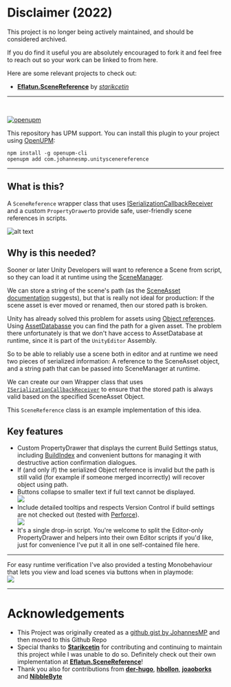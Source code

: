 Disclaimer (2022)
===

This project is no longer being actively maintained, and should be considered archived.

If you do find it useful you are absolutely encouraged to fork it and feel free to reach out so your work can be linked to from here.

Here are some relevant projects to check out:
- **[Eflatun.SceneReference](https://github.com/starikcetin/Eflatun.SceneReference)** by *[starikcetin](https://github.com/starikcetin)*


---

<br />


[![openupm](https://img.shields.io/npm/v/com.johannesmp.unityscenereference?label=openupm&registry_uri=https://package.openupm.com)](https://openupm.com/packages/com.johannesmp.unityscenereference/)

This repository has UPM support. You can install this plugin to your project using [OpenUPM](https://openupm.com/packages/com.johannesmp.unityscenereference/):
```
npm install -g openupm-cli
openupm add com.johannesmp.unityscenereference
```

---

What is this?
---

A `SceneReference` wrapper class that uses [ISerializationCallbackReceiver](https://docs.unity3d.com/ScriptReference/ISerializationCallbackReceiver.html) and a custom `PropertyDrawer`to provide safe, user-friendly scene references in scripts.

![alt text][1]

Why is this needed?
---

Sooner or later Unity Developers will want to reference a Scene from script, so they can load it at runtime using the [SceneManager](https://docs.unity3d.com/ScriptReference/SceneManagement.SceneManager.html).

We can store a string of the scene's path (as the [SceneAsset documentation](https://docs.unity3d.com/ScriptReference/SceneAsset.html) suggests), but that is really not ideal for production: If the scene asset is ever moved or renamed, then our stored path is broken. 

Unity has already solved this problem for assets using [Object references][2]. Using [AssetDatabasse](https://docs.unity3d.com/ScriptReference/AssetDatabase.html) you can find the path for a given asset. The problem there unfortunately is that we don't have access to AssetDatabase at runtime, since it is part of the `UnityEditor` Assembly.

So to be able to reliably use a scene both in editor and at runtime we need two pieces of serialized information: A reference to the SceneAsset object, and a string path that can be passed into SceneManager at runtime.

We can create our own Wrapper class that uses [`ISerializationCallbackReceiver`](https://docs.unity3d.com/ScriptReference/ISerializationCallbackReceiver.html) to ensure that the stored path is always valid based on the specified SceneAsset Object.

This `SceneReference` class is an example implementation of this idea.

Key features
---

- Custom PropertyDrawer that displays the current Build Settings status, including [BuildIndex](https://docs.unity3d.com/ScriptReference/SceneManagement.Scene-buildIndex.html) and convenient buttons for managing it with destructive action confirmation dialogues.
- If (and only if) the serialized Object reference is invalid but the path is still valid (for example if someone merged incorrectly) will recover object using path.
- Buttons collapse to smaller text if full text cannot be displayed.<br>![][3]
- Include detailed tooltips and respects Version Control if build settings are not checked out (tested with [Perforce](https://docs.unity3d.com/Manual/perForceIntegration.html)).<br>![][4]
- It's a single drop-in script. You're welcome to split the Editor-only PropertyDrawer and helpers into their own Editor scripts if you'd like, just for convenience I've put it all in one self-contained file here.

---

For easy runtime verification I've also provided a testing Monobehaviour that lets you view and load scenes via buttons when in playmode:<br/>![][5]

  [1]: https://i.imgur.com/DSYi0kd.png
  [2]: https://unity3d.com/learn/tutorials/topics/best-practices/assets-objects-and-serialization
  [3]: https://i.imgur.com/BQLHrUt.png
  [4]: https://i.imgur.com/Mu4ISTp.png
  [5]: https://i.imgur.com/q2FQSES.png


---

Acknowledgements
===

- This Project was originally created as a [github gist by JohannesMP](https://gist.github.com/JohannesMP/ec7d3f0bcf167dab3d0d3bb480e0e07b) and then moved to this Github Repo
- Special thanks to **[Starikcetin](https://github.com/starikcetin)** for contributing and continuing to maintain this project while I was unable to do so. Definitely check out their own implementation at **[Eflatun.SceneReference](https://github.com/starikcetin/Eflatun.SceneReference)**!
- Thank you also for contributions from **[der-hugo](https://github.com/der-hugo)**, **[hbollon](https://github.com/hbollon)**, **[joaoborks](https://github.com/joaoborks)** and **[NibbleByte](https://github.com/NibbleByte)**
